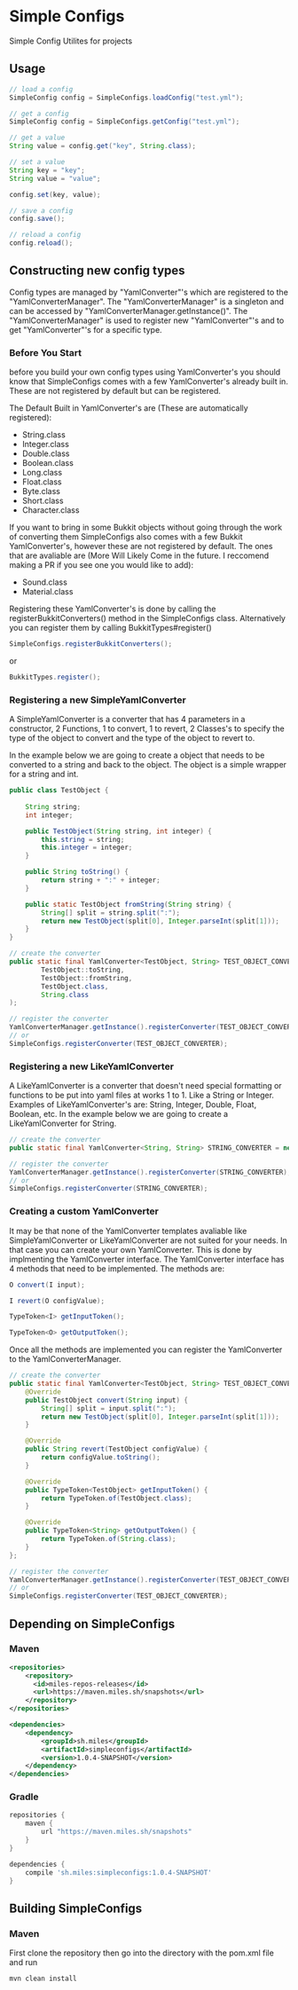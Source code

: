 
# Simple Configs

Simple Config Utilites for projects

## Usage
```java
// load a config
SimpleConfig config = SimpleConfigs.loadConfig("test.yml");
```
```java
// get a config
SimpleConfig config = SimpleConfigs.getConfig("test.yml");
```
```java
// get a value
String value = config.get("key", String.class);
```
```java
// set a value
String key = "key";
String value = "value";

config.set(key, value);
```
```java
// save a config
config.save();
```
```java
// reload a config
config.reload();
```

## Constructing new config types
Config types are managed by "YamlConverter"'s which are registered to the "YamlConverterManager". The "YamlConverterManager" is a singleton and can be accessed by "YamlConverterManager.getInstance()". The "YamlConverterManager" is used to register new "YamlConverter"'s and to get "YamlConverter"'s for a specific type.


### Before You Start
before you build your own config types using YamlConverter's you should know that SimpleConfigs comes with a few YamlConverter's already built in. These are not registered by default but can be registered. 

The Default Built in YamlConverter's are (These are automatically registered):
* String.class
* Integer.class
* Double.class
* Boolean.class
* Long.class
* Float.class
* Byte.class
* Short.class
* Character.class
  
If you want to bring in some Bukkit objects without going through the work of converting them SimpleConfigs also comes with a few Bukkit YamlConverter's, however these are not registered by default. The ones that are avaliable are (More Will Likely Come in the future. I reccomend making a PR if you see one you would like to add):
* Sound.class
* Material.class

Registering these YamlConverter's is done by calling the registerBukkitConverters() method in the SimpleConfigs class. Alternatively you can register them by calling BukkitTypes#register()
```java
SimpleConfigs.registerBukkitConverters();
```
or
```java
BukkitTypes.register();
```

### Registering a new SimpleYamlConverter
A SimpleYamlConverter is a converter that has 4 parameters in a constructor, 2 Functions, 1 to convert, 1 to revert, 2 Classes's to specify the type of the object to convert and the type of the object to revert to.

In the example below we are going to create a object that needs to be converted to a string and back to the object. The object is a simple wrapper for a string and int.
```java
public class TestObject {
    
    String string;
    int integer;

    public TestObject(String string, int integer) {
        this.string = string;
        this.integer = integer;
    }

    public String toString() {
        return string + ":" + integer;
    }

    public static TestObject fromString(String string) {
        String[] split = string.split(":");
        return new TestObject(split[0], Integer.parseInt(split[1]));
    }
}
```
```java
// create the converter
public static final YamlConverter<TestObject, String> TEST_OBJECT_CONVERTER = new SimpleYamlConverter<>(
        TestObject::toString,
        TestObject::fromString,
        TestObject.class,
        String.class
);
```
```java
// register the converter
YamlConverterManager.getInstance().registerConverter(TEST_OBJECT_CONVERTER);
// or
SimpleConfigs.registerConverter(TEST_OBJECT_CONVERTER);
```

### Registering a new LikeYamlConverter
A LikeYamlConverter is a converter that doesn't need special formatting or functions to  be put into yaml files at works 1 to 1. Like a String or Integer.
Examples of LikeYamlConverter's are: String, Integer, Double, Float, Boolean, etc.
In the example below we are going to create a LikeYamlConverter for String.
```java
// create the converter
public static final YamlConverter<String, String> STRING_CONVERTER = new LikeYamlConverter<>(String.class);
```
```java
// register the converter
YamlConverterManager.getInstance().registerConverter(STRING_CONVERTER);
// or
SimpleConfigs.registerConverter(STRING_CONVERTER);
```

### Creating a custom YamlConverter
It may be that none of the YamlConverter templates avaliable like SimpleYamlConverter or LikeYamlConverter are not suited for your needs. In that case you can create your own
YamlConverter. This is done by implmenting the YamlConverter interface. The YamlConverter interface has 4 methods that need to be implemented. The methods are:
```java
O convert(I input);

I revert(O configValue);

TypeToken<I> getInputToken();

TypeToken<O> getOutputToken();
```

Once all the methods are implemented you can register the YamlConverter to the YamlConverterManager.
```java
// create the converter
public static final YamlConverter<TestObject, String> TEST_OBJECT_CONVERTER = new YamlConverter<TestObject, String>() {
    @Override
    public TestObject convert(String input) {
        String[] split = input.split(":");
        return new TestObject(split[0], Integer.parseInt(split[1]));
    }

    @Override
    public String revert(TestObject configValue) {
        return configValue.toString();
    }

    @Override
    public TypeToken<TestObject> getInputToken() {
        return TypeToken.of(TestObject.class);
    }

    @Override
    public TypeToken<String> getOutputToken() {
        return TypeToken.of(String.class);
    }
};
```
```java
// register the converter
YamlConverterManager.getInstance().registerConverter(TEST_OBJECT_CONVERTER);
// or
SimpleConfigs.registerConverter(TEST_OBJECT_CONVERTER);
```

## Depending on SimpleConfigs
### Maven
```xml
<repositories>
    <repository>
      <id>miles-repos-releases</id>
      <url>https://maven.miles.sh/snapshots</url>
    </repository>
</repositories>

<dependencies>
    <dependency>
        <groupId>sh.miles</groupId>
        <artifactId>simpleconfigs</artifactId>
        <version>1.0.4-SNAPSHOT</version>
    </dependency>
</dependencies>
```

### Gradle
```groovy
repositories {
    maven {
        url "https://maven.miles.sh/snapshots"
    }
}   

dependencies {
    compile 'sh.miles:simpleconfigs:1.0.4-SNAPSHOT'
}
```

## Building SimpleConfigs
### Maven
First clone the repository
then go into the directory with the pom.xml file and run
```bash
mvn clean install
```
